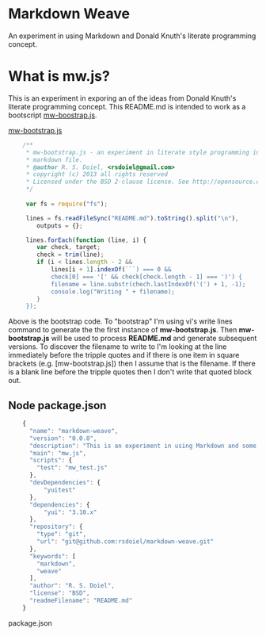 Markdown Weave
==============

An experiment in using Markdown and Donald Knuth's literate programming concept.

# What is mw.js?

This is an experiment in exporing an of the ideas from  Donald Knuth's 
literate programming concept. This README.md is intended to work as a
bootscript [mw-boostrap.js](mw-boostrap.js).

[mw-bootstrap.js](mw-bootstrap.js)
```JavaScript
    /**
     * mw-bootstrap.js - an experiment in literate style programming in a 
     * markdown file.
     * @author R. S. Doiel, <rsdoiel@gmail.com>
     * copyright (c) 2013 all rights reserved
     * Licensed under the BSD 2-clause license. See http://opensource.org/licenses/BSD-2-Clause
     */
     
     var fs = require("fs");

     lines = fs.readFileSync("README.md").toString().split("\n"),
        outputs = {};

     lines.forEach(function (line, i) {
        var check, target;
        check = trim(line);
        if (i < lines.length - 2 &&
            lines[i + 1].indexOf(```) === 0 &&
            check[0] === '[' && check[check.length - 1] === ')') {
            filename = line.substr(chech.lastIndexOf('(') + 1, -1);
            console.log("Writing " + filename);
        }
     });

```

Above is the bootstrap code.  To "bootstrap" I'm using vi's write lines command to generate the
the first instance of **mw-bootstrap.js**. Then **mw-bootstrap.js** will be used to process
**README.md** and generate subsequent versions. To discover the filename to write to I'm 
looking at the line immediately before the tripple quotes and if there is one item in square
brackets (e.g. [mw-bootstrap.js]) then I assume that is the filename. If there is a blank line
before the tripple quotes then I don't write that quoted block out.


## Node package.json

```JavaScript
    {
      "name": "markdown-weave",
      "version": "0.0.0",
      "description": "This is an experiment in using Markdown and some concepts from Donald Knuth's literate programming.",
      "main": "mw.js",
      "scripts": {
        "test": "mw_test.js"
      },
      "devDependencies": {
          "yuitest"
      },
      "dependencies": {
          "yui": "3.10.x"
      },
      "repository": {
        "type": "git",
        "url": "git@github.com:rsdoiel/markdown-weave.git"
      },
      "keywords": [
        "markdown",
        "weave"
      ],
      "author": "R. S. Doiel",
      "license": "BSD",
      "readmeFilename": "README.md"
    }
```
package.json


